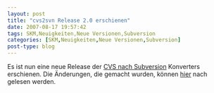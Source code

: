 ```yaml
---
layout: post
title: "cvs2svn Release 2.0 erschienen"
date: 2007-08-17 19:57:42
tags: SKM,Neuigkeiten,Neue Versionen,Subversion
categories: [SKM,Neuigkeiten,Neue Versionen,Subversion]
post-type: blog
---
```

Es ist nun eine neue Release der [CVS nach Subversion](http://cvs2svn.tigris.org) Konverters erschienen. Die Änderungen, die 
gemacht wurden, können [hier](http://cvs2svn.tigris.org/source/browse/cvs2svn/tags/2.0.0/CHANGES?rev=3973&view=markup) nach gelesen werden.
